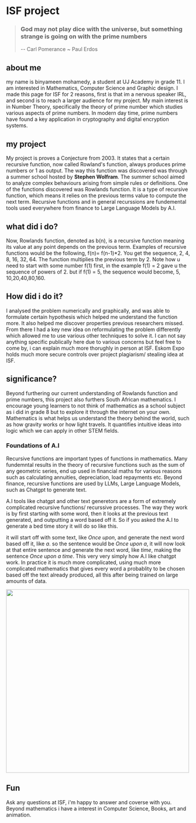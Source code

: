 # ISF project


> ### God may not play dice with the universe, but something strange is going on with the prime numbers
> 
> -- Carl Pomerance ~ Paul Erdos

## about me
my name is binyameen mohamedy, a student at UJ Academy in grade 11. I am interested in Mathematics, Computer Science and Graphic design. I made this page for ISF for 2 reasons, first is that im a nervous speaker IRL, and second is to reach a larger audience for my project. My main interest is in Number Theory, specifically the theory of prime number which studies various aspects of prime numbers. In modern day time, prime numbers have found a key application in cryptography and digital encryption systems.

## my project
My project is proves a Conjecture from 2003. It states that a certain recursive function, now called Rowland's function, always produces prime numbers or 1 as output. The way this function was discovered was through a summer school hosted by **Stephen Wolfram**. The summer school aimed to analyze complex behaviours arising from simple rules or definitions. One of the functions discovered was Rowlands function. It is a type of recursive function, which means it relies on the previous terms value to compute the next term. Recursive functions and in general recurssions are fundemental tools used everywhere from finance to Large Language Models by A.I.

## what did i do?
Now, Rowlands function, denoted as b(n), is a recursive function meaning its value at any point depends on the previous term. Examples of recursive functions would be the following, f(n)= f(n-1)*2. You get the sequence, 2, 4, 8, 16, 32, 64. The function multiplies the previous term by 2. Note how u need to start with some number f(1) first, in the example f(1) = 2 gave u the sequence of powers of 2. but if f(1) = 5, the sequence would become, 5, 10,20,40,80,160.

## How did i do it?
I analysed the problem numerically and graphically, and was able to formulate certain hypothesis which helped me understand the function more. It also helped me discover properties previous researchers missed. From there I had a key new idea on reformulating the problem differently which allowed me to use various other techniques to solve it. I can not say anything specific publically here due to various concerns but feel free to come by, i can explain much more thorughly in person at ISF. Eskom Expo holds much more secure controls over project plagiarism/ stealing idea at ISF.

## significance?
Beyond furthering our current understanding of Rowlands function and prime numbers, this project also furthers South African mathematics. I encourage young learners to not think of mathematics as a school subject as i did in grade 8 but to explore it through the internet on your own. Mathematics is what helps us understand the theory behind the world, such as how gravity works or how light travels. It quantifies intuitive ideas into logic which we can apply in other STEM fields.   

### Foundations of A.I
Recursive functions are important types of functions in mathematics. Many fundemntal results in the theory of recursive functions such as the sum of any geometric series, end up used in financial maths for various reasons such as calculating annuities, depreciation, load repayments etc. Beyond finance, recursive functions are used by LLMs, Large Language Models, such as Chatgpt to generate text.

A.I tools like chatgpt and other text generetors are a form of extremely complicated recursive functions/ recurssive processes. The way they work is by first starting with some word, then it looks at the previous text generated, and outputting a word based off it. So if you asked the A.I to generate a bed time story it will do so like this.

it will start off with some text, like *Once upon*, and generate the next word based off it, like *a*. so the sentence would be *Once upon a*, it will now look at that entire sentence and generate the next word, like *time*, making the sentence *Once upon a time*. This very very simply how A.I like chatgpt work. In practice it is much more complicated, using much more complicated mathematics that gives every word a probablity to be chosen based off the text already produced, all this after being trained on large amounts of data.

<img src="https://miro.medium.com/v2/resize:fit:1400/0*vv8k1EwchSKpOVIJ.png" width="500px" align="center">

## Fun
Ask any questions at ISF, i'm happy to answer and coverse with you. Beyond mathematics i have a interest in Computer Science, Books, art and animation.
